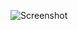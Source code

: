 ![Screenshot](https://raw.githubusercontent.com/Cryakl/Ultimate-RAT-Collection/refs/heads/main/SheetRat/Sheet%20rat%20v2.3/Screenshot.png)
